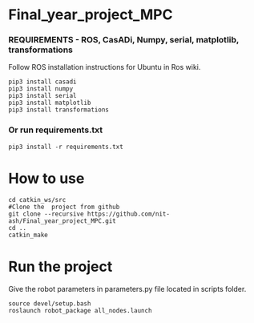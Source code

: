 # Final_year_project_MPC

### REQUIREMENTS - ROS, CasADi, Numpy, serial, matplotlib, transformations
Follow ROS installation instructions for Ubuntu in Ros wiki.
```
pip3 install casadi
pip3 install numpy
pip3 install serial
pip3 install matplotlib
pip3 install transformations
```
### Or run requirements.txt
```
pip3 install -r requirements.txt
```

# How to use
```
cd catkin_ws/src
#Clone the  project from github
git clone --recursive https://github.com/nit-ash/Final_year_project_MPC.git
cd ..
catkin_make
```

# Run the project
Give the robot parameters in parameters.py file located in scripts folder.
```
source devel/setup.bash
roslaunch robot_package all_nodes.launch
```
